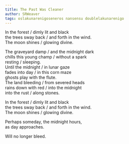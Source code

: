 ```yaml
---
title: The Past Was Cleaner
author: SRWeaver
tags: oslakunarenigoseneros nansensu doublelakunarenigo
---
```

In the forest / dimly lit and black<br />
the trees sway back / and forth in the wind.<br />
The moon shines / glowing divine.<br />

The graveyard damp / and the midnight dark<br />
chills this young champ / without a spark<br />
resting / sleeping.<br />
Until the midnight / in lunar gaze<br />
fades into day / in this corn maze<br />
ghosts play with the flute.<br />
The land bleeding / from severed heads<br />
rains down with red / into the midnight<br />
into the rust / along stones.<br />

In the forest / dimly lit and black<br />
the trees sway back / and forth in the wind.<br />
The moon shines / glowing divine.<br />

Perhaps someday, the midnight hours,<br />
as day approaches.<br />

Will no longer bleed.
